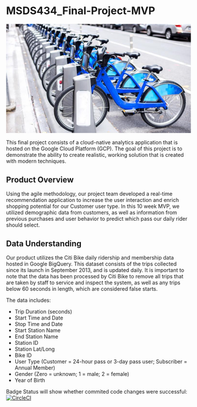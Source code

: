 # MSDS434_Final-Project-MVP

![citi bike](https://github.com/christinebyron/MSDS434_Final-Project-MVP/blob/master/Images/citi%20bike.jpg)

This final project consists of a cloud-native analytics application that is hosted on the Google Cloud Platform (GCP). The goal of this project is to demonstrate the ability to create realistic, working solution that is created with modern techniques.

## Product Overview
Using the agile methodology, our project team developed a real-time recommendation application to increase the user interaction and enrich shopping potential for our Customer user type. In this 10 week MVP, we utilized demographic data from customers, as well as information from previous purchases and user behavior to predict which pass our daily rider should select. 

## Data Understanding 
Our product utilizes the Citi Bike daily ridership and membership data hosted in Google BigQuery. This dataset consists of the trips collected since its launch in September 2013, and is updated daily. It is important to note that the data has been processed by Citi Bike to remove all trips that are taken by staff to service and inspect the system, as well as any trips below 60 seconds in length, which are considered false starts.

The data includes:
   *	Trip Duration (seconds)
   *	Start Time and Date
   *	Stop Time and Date
   *	Start Station Name
   *	End Station Name
   *	Station ID
   *	Station Lat/Long
   *	Bike ID
   *	User Type (Customer = 24-hour pass or 3-day pass user; Subscriber = Annual Member)
   *	Gender (Zero = unknown; 1 = male; 2 = female)
   *	Year of Birth
   
Badge Status will show whether commited code changes were successful: [![CircleCI](https://circleci.com/gh/christinebyron/MSDS434_Final-Project-MVP.svg?style=svg)](https://circleci.com/gh/christinebyron/MSDS434_Final-Project-MVP)
